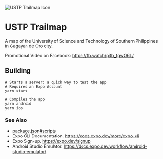 ![USTP Trailmap Icon](assets/image/icon.png)

# USTP Trailmap

A map of the University of Science and Technology of Southern Philippines in Cagayan de Oro city.

Promotional Video on Facebook: https://fb.watch/p3b_fgwO6L/

## Building

```
# Starts a server: a quick way to test the app
# Requires an Expo Account
yarn start

# Compiles the app
yarn android
yarn ios
```

### See Also

* [package.json#scripts](package.json)
* Expo CLI Documentation. https://docs.expo.dev/more/expo-cli
* Expo Sign-up. https://expo.dev/signup
* Android Studio Emulator. https://docs.expo.dev/workflow/android-studio-emulator/
